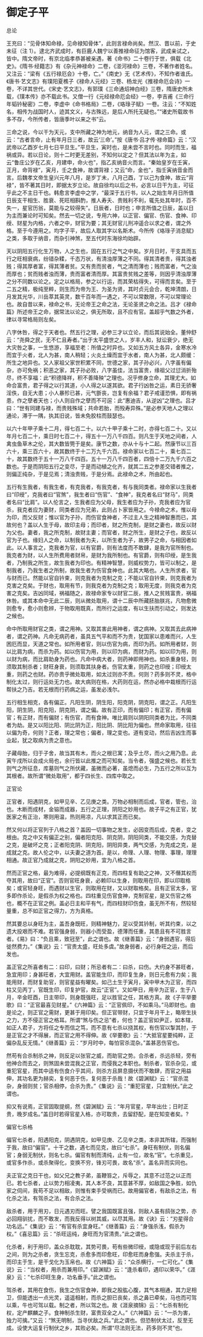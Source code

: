 # 御定子平

总论

王充曰：“见骨体知命禄，见命禄知骨体”，此则言禄命尚矣。然汉、晋以前，于史未征（注 1）。逮北齐武成时，有巨鹿人魏宁以善推禄命征为馆客，武成亲试之，皆中。隋文帝时，有京北临孝恭甚被亲遇，著《命书》二十卷行于世，俱载《北史》。《隋书·经籍志》有《杂元神禄命》二卷，《湴河禄命》三卷，不著作者姓名。又注云：“梁有《五行禄厄会》十卷，亡。”《南史》无《艺术传》，不知作者谁氏。《唐书·艺文志》有璞阳夏樵子《禄命人元经》三卷、杨龙光《推禄命厄会诗》一卷，不详其世代。《宋史·艺文志》，有郭璞《三命通炤神白经》三卷，隋唐史所未载，《璞本传》亦不载此书。又僧一行《元经禄命厄会经》一卷，李吉甫《三命行年韬钤秘密》二卷，李虚中《命书格局》二卷，《珞琭子赋》一卷。注云：“不知姓名，相传为战国时人，迹其文义，与古殊远，是后人所托无疑也。”“诸史所载故书多不存，今所传者，皆唐季叶以来之书”云。

三命之说，今以干为天元，支中所藏之神为地元，纳音为人元，谓之三命。或云：“古者言命，止有年月日三者，故云‘三命’。”按《唐书·吕才传·禄命篇》云：“汉武帝以乙酉岁七月七日平旦生。”平旦生，寅时也，是未尝不言时也。同时而生，福祸或异。若以日论，则十二时更无差别，不知何以定之？但其法以年为主，如云“鲁庄公岁在乙亥，月建申，命火也”，指乙亥纳音火而言。“秦始皇岁在壬寅，正月，命背禄”，寅月，壬之食神，故谓背禄；又云“命，金也”，指壬寅纳音金而言。后魏孝文帝生皇兴元年八月，是岁丁未，八月己酉，丁以己为食神，故云“背禄”，皆不著其日时，即据太岁立论。故自徐均以后之书，必言以日干为主，可征乎此之不主日干也。韩愈言李虚中之学，“最深于五行书，以人之始生年月日所值日辰支干相生、胜衰、死旺相斟酌，推人寿夭、贵贱利不利，辄先处其年时，百不失一，星官历翁，莫能与之较得失”。日辰者，日时也；申言所值之日辰，盖以日为主而兼论时可知矣。然去一切之说，专用六神，以正官、偏官、伤官、食神、印绶、财星为内格，六者之中，财官为要；其无财官儿刑冲遥合以求之者，谓之外格。至于今遵用之。均字子平，故后人取其字以名斯术。今所传《珞琭子消息赋》之类，多取于纳音，而杂引神煞，至五代时东海徐均始辟。

天以阴阳五行化生万物，人之生也，固在五行之气之中矣。岁月日时，干支具而五行之旺相衰病，纷错杂糅，千态万状，有清浊厚薄之不同。得其清者贵，得其浊者贱；得其厚者富，得其薄者贫。又有贵而贫者，气之清而薄也；贱而富者，气之浊而厚也；贫而贱者浊而薄，贵而富者清而厚。其富贵贫贱之差等，则因乎清浊厚薄之分不同数以论之。定之以格局，参之以行运，而其荣枯得失，可得而言矣。至于二五之精，极纯至粹，则生而为帝为王、为圣为贤，其时贞元会合，乾坤清朗，日月发其光华，川岳萃其英灵，数千百年而一遇之，不可以常数限，不可以常理论也。故自昔以来，禄命之书，无论帝王之命之法，无论圣贤之命之法。吕才《禄命篇》所述帝王之命，据常法以论之，俱无所取，且不应有官。盖超乎气数之外者，律以寻常格局则左矣。

八字休咎，得之于天者也。然五行之理，必参三才以立论，而后其说始全。董仲舒云：“尧舜之民，无不仁且寿者。”出于太平盛世之人，岁丰人和，狱讼衰少，绝无大灾咎之事，一生悠游，享福至老：所值之时异也。又如五方风土各异，金寒水冷而宜于火者，北人为甚，南人稍轻；火炎土燥而宜于水者，南人为甚，北人颇缓：所生之地异也。又人家祖父家世积累不同，世德之家，其子孙必兴，八字虽有偏杂，亦可免祸；积恶之家，其子孙必败，八字虽佳，法当富贵，缘祖父过愆消折殆尽，终不享福：此“积德降祥，积不善降殃”之理也。况乎修身立命，其理尤大。如命合富贵，君子得之以行其道，小人得之以遂其欲。君子行凶咎之运，素日无骄奢淫佚，自无大患；小人暴殄已甚，元气斵丧，岂复有余福？君子戒谨恐惧，即有祸患，作之孽者天也；小人则自作之孽而不可逭：此“惠迪吉，从逆凶”之理也。吕才曰：“世有同建与禄，而贵贱殊域；共命若胎，而殁寿异殊。”是必参天地人之理以通论，滞于一隅，执其旧说，皆未免胶柱而鼓瑟也。

以六十年甲子乘十二月，得七百二十。以六十甲子乘十二时，亦得七百二十。又以年月七百二十，乘日时七百二十，得五十一万八千四百。则凡生于天地之间者，人禽虫鱼草木之伦，其大数皆筦于是矣。康节之数，亦从十与十二起。然康节以三百六十，乘三百六十，故其数终于十二万九千六百。禄命家以七百二十，乘七百二十，故其数终于五十一万八千四百。五十一万八千四百者，四倍十二万九千六百之数也。于是而阴阳五行之变尽，于是而动植之化齐，就其二五之参差交错者推之，则偏正纯杂，于是见焉；清浊贵贱，于是分焉。此禄命之术，所由起也。

五行有生我者，有我生者，有克我者，有我克者，有与我同类者。禄命家以生我者曰“印绶”，克我者曰“官煞”，我生者曰“伤官”、“食神”，我克者名曰“财马”，同类者名曰“比肩”。以人伦言之，生我者应为父母，我生者应为子孙，克我者应为官杀，我克者应为妻财，同类者应为兄弟，此则占卜家皆用之。今禄命之术，惟以母为印，而父反财；惟以官为子孙，而伤官食神者，不过主人生之精神智惠而已，其故何也？盖以人生于母，故印主母；而印者，财之所克制，是财之妻也，故反以财为父也。妻者，我之所克制，故财主妻；而官者，财之所生，是财之子也，故反以官为子也。缘妇人之命，以制我者为夫，以所生者为子，故男子之命，与相因者如此。以人事言之，克我者为官，以有官爵，则有法度而不敢肆，是我为官所制也。我克者为财，以人生所费用者财帛，是财为我所制也。有官爵，则有印绶，是生我者，乃制我之所生，故生我者为印也。有精神智慧，则威权势力，皆可以制之，是制我者，乃我生者之所制，故我生者为伤官食神也。此其大略也。人生所求者，官与财而已。然能以官自钤束，则克我者为克制之克；不能以官自钤束，则克我者为克害之克矣。于财也，取用有节，则我克者为克制之克；取用无度，则我克者为克害之克矣。吉凶同域，祸福随之，故禄命家专以财官二辰，推人之贫贱富贵，祸福休咎。或其本命中无此二辰，则从微处取用，谓十二辰中所藏胚胎朕兆，凡物愈微则愈专，愈小则愈辨，于物取用既真，而所行之运度，有以生扶而引动之，则发达之候也。

命中所取用财官之类，谓之用神。又取其害此用神者，谓之病神。又取其去此病神者，谓之药神。凡命无病药者，虽具五气平和而不为贵，犹国家以患难而兴，人生困厄而显，天道之常也。如所用者官，则以伤官为病，而印为药。如所用者财，则以比肩为病，而杀为药。如以伤官为用，则以印为病，而财为药。如以印为用，则以财为病，而比肩助身为药也。凡命中病大者，则药神即用神也。如杀重身轻，则须取其制杀者；财旺身衰，则须取其扶身者。伤官太重，则药之也印绶；印绶太重，则药之也财。药亦贵乎微处取用，如太过则亦不贵。何则？药多则不灵，格中制化太过，则行运处无力也。故大病则在格，大药则在运，然亦必格中栽根而行运帮扶之乃吉。若无根而行药病之运，虽发必浅尔。

五行相生相克，各有偏正。凡阳生阴，阴生阳，阳克阴，阴克阳，谓之正。凡阳生阳，阴生阴，阳克阳，阴克阴，谓之偏。故有正印，而有偏印；有正官，而有偏官；有正财，而有偏财；有伤官，而有食神。唯比肩则以阴阳同类者为比，不同类者为劫。是又以阳比阳、阴比阴为正，阳比阴、阴比阳为偏也。然命家取用，往往以偏为奇，何则？正者，理之常也；偏者，理之变也。道有变动，然后吉凶生而事业起，犹之取病为贵之意也。

子藏母胎，归于子舍，故当其有木，而火之根已寓；及乎土尽，而火之用乃息。此寅午戌所以会成火局也，余行皆以此推之而可知矣。当令者，强盛之候也。若长生则气之所征息，库墓则气之所伏藏，虽微而必著，虽熄而必生，乃五行之所以互为其根者。故所谓“微处取用”，都于四长生、四库中取之。

正官论

正官者，阳遇阴克，如甲见辛、乙见庚之类。万物必相制而后成，官者，管也，治也。木断而成材，金镕而成器，五行之正理，阴阳之妙用也。故子平之有正官，犹医家之有正治，寒则用温，热则用凉，凡以求其正而已矣。

然又何以将正官列于八格之首？盖因一切事物之发生，必因变而后成，克者，变之根由。克之中又有偏正之别，偏者阳克阳、阴克阴，阴阳同类，不能交感，为克替之克，是破坏之克；正者阳克阴、阴克阳，阴阳异类，两气交感，为克成之克，是成就之克。故人伦之中，以夫妻之道为首。是以，命理、人理、物理、事理，理理相通。故正官乃成就之克，阴阳之妙用，宜为八格之首。

然而正官之格，最为难得，必提纲既有正克，而四柱复有助之之神，又不僭其权而夺其用，故曰“正官”。否则官旺身衰，必赖印以生身，则取用在印，即以印取格矣；或官轻身旺，而遇财以生官，则取用在财，又以财取格矣。且有正官太多，官多即作杀论，是假杀为权之格也。四柱重见伤官食神，克制官星，是又伤官之格也，概不在正官之例。盖必日主和平有气，而四柱财印伤食，虽无所不有，然较轻量重，总不如正官之得力，方为真格。

然其要总以身旺为主，盖吾身既旺，则精神魅力，足以受其钤制，听其约束，以之遗大投艰而不难。若官强身弱，则器小而受盈，德薄而任重，其患且有不可胜言者。《易》曰：“负且乘，致冠至”，此之谓也。故《继善篇》云：“身弱遇官，得后徙然费力。”《集说》云：“官贵太盛，旺处多虞。”故身弱者，必行身旺之运，而后发也。

盖正官之所喜者有二：曰印，曰财；所忌者有二：曰杀，曰伤。大约身不甚旺者，急宜用印；身甚旺者，大宜用财。盖官能生印，而印复生身，则日元愈有力矣；我能用财，而财复助官，则官星益有曜矣。如己土生于寅月，寅中甲木为正官，而四柱又见丙丁，官既生印，印复护官，故云“正官”。又如甲日，用辛为正官，生于八月，辛金旺酉，日主带印，则身既强旺，足以胜官之任，其格方真。故《子平举要歌》曰：“正官最喜见财星。”《六神篇》云：“正官佩印，不如乘马。”马即财也。由是论之，则正官之需财，更甚于用印矣。但正官带财，只宜于年月干上，略带生扶之力，方不侵正官之格耳。所谓“煞与伤之忌”者，何也？盖正官如尹正，如本辖，如正人君子，方将任之专而信之笃，而不意有七杀以挠其权，有伤官以掣其肘，于是正官之才不得展，而正官之用不得伸。故《举要歌》云：“大抵官星要纯粹，正偏杂乱反无情。”《继善篇》云：“岁月时中，每怕官杀混杂。”盖甚恶伤官也。

然苟有合杀制杀之神，则反足以张官之威，而助官之势。合杀者，杀远杀轻，旁有他神合而去之，则煞固未尝混我之正官，而侵我之本职也。制杀者，官杀杂见，或重犯官星，而其中适有伤食介乎其间，则杀方且屏息摄伏而不敢肆，而官之用益伸，其功名更为赫奕，复何恶于伤，复何恶于杀哉！故《碧渊赋》云：“官杀混杂，身弱则贫；官杀相停，合杀为贵。”《集说》云：“重犯官星，只宜制伏。”此之谓也。

抑又有说焉，正官固取提纲，然《碧渊赋》云：“年月官星，早年出仕；日时正贵，晚岁成名。”盖日时若得官星入格，亦可取贵，去留舒配，是在知变者矣。?

偏官七杀格

偏官七杀者，阳遇阳克，阴遇阴克，如甲见庚、乙见辛之类，本非其所辖，而强制于我，故曰“偏官”。十干之数，遇七而见克，故曰“七杀”。身旺有制伏，则名偏官；身弱无制伏，则名七杀。偏官有制而清纯，止有一位，故名“官”。七杀重见，或官多作杀，或杀聚得化，变换不穷，锋刃可畏，故名“杀”。盖名异而实同也。

夫正官之克日干也，如父兄之教子弟，虽鞭笞之，斥辱之，其意不过范之以正而已。若七杀者，止以势力相凌夷，其人本不良，其意甚不厚，如敌国之争胜，如仇家之伺间，我苟不足以相敌，则惟有束手受祸而已。故用偏官者，有敌杀之法，有化杀之法，有驾杀之法，有合杀之法。

敌杀者，用于用刃，日元遇刃而旺。譬之我国既富且强，则敌人虽有鸱张之势，亦必回翔驯扰，而不敢发，而我反得以树其威，以尽其用。故《诀》云：“刃星得合功名远。”《集说》云：“有官有杀宜身旺。”《继善篇》云：“身强杀浅，假杀为权。”《喜忌篇》云：“杀旺运纯，身旺而为官清贵。”此之谓也。

化杀者，利于用印，盖众杀耽耽，其势可畏，苟有些微印绶，或隐或现于前后左右之间，则为之杀者，贪生忘克，杀愈多而印愈旺，印愈旺而身愈强。夫杀主于杀，而印主于生，是干戈化为玉帛也。故《六神篇》云：“众杀横行，一仁可化。”《集说》云：“当权者，用杀而兼用印。”《碧渊赋》云：“逢杀看印，遇印以荣华。”《涯泉》云：“七杀印旺生身，功名垂手。”此之谓也。

驾杀者，其用在食伤，我生之伤官食神，即我之股肱心腹，其气本相通，其力足相卫，但能透出一点光灵，遥遥相射，而杀之胆已丧矣，杀之鼻已牵矣，马也而可驾以乘，牛也可驾以载。制之者，所以驾之也。故《涯泉摘锦》云：“七杀有制化权，定产麒麟之子。食神制杀生财，富贵双全之人。”《六神篇》云：“一杀为害，独力可擒。”又云：“煞无明制，当寻伏敌之兵。”此之谓也。但恐制伏太过，反至无成。设使大运复行制伏之乡，其败必矣。所谓“尽法则无法，药多则不灵”也。
